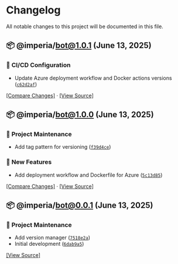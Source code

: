 # Changelog

All notable changes to this project will be documented in this file.

## 📦 @imperia/bot@1.0.1 (June 13, 2025)


### 🔹 <!-- 16 -->CI/CD Configuration

-  Update Azure deployment workflow and Docker actions versions ([`c62d2af`](https://github.com/yehezkieldio/imperia-ai/commit/c62d2af8a217e35891130aa3684fe8cfe985eaea))

[[Compare Changes]](https://github.com/yehezkieldio/imperia-ai/compare/@imperia/bot@1.0.0...@imperia/bot@1.0.1) · [[View Source]](https://github.com/yehezkieldio/imperia-ai/tree/@imperia/bot@1.0.1)
## 📦 @imperia/bot@1.0.0 (June 13, 2025)


### 🔹 <!-- 11 -->Project Maintenance

-  Add tag pattern for versioning ([`f39d4ce`](https://github.com/yehezkieldio/imperia-ai/commit/f39d4ce11f0b28a9ff888c7213714c555f8bc5af))

### 🔹 <!-- 3 -->New Features

-  Add deployment workflow and Dockerfile for Azure ([`5c13d85`](https://github.com/yehezkieldio/imperia-ai/commit/5c13d85389d8b53f80e147f244c5e9e679ce1157))

[[Compare Changes]](https://github.com/yehezkieldio/imperia-ai/compare/@imperia/bot@0.0.1...@imperia/bot@1.0.0) · [[View Source]](https://github.com/yehezkieldio/imperia-ai/tree/@imperia/bot@1.0.0)
## 📦 @imperia/bot@0.0.1 (June 13, 2025)


### 🔹 <!-- 11 -->Project Maintenance

-  Add version manager ([`7518e2a`](https://github.com/yehezkieldio/imperia-ai/commit/7518e2aca13b14b20cba812e776fbce5d7923b6d))
-  Initial development ([`6dab9a5`](https://github.com/yehezkieldio/imperia-ai/commit/6dab9a5f19142647c30ab6ddb33df10dc3cf2dfc))


[[View Source]](https://github.com/yehezkieldio/imperia-ai/tree/@imperia/bot@0.0.1)